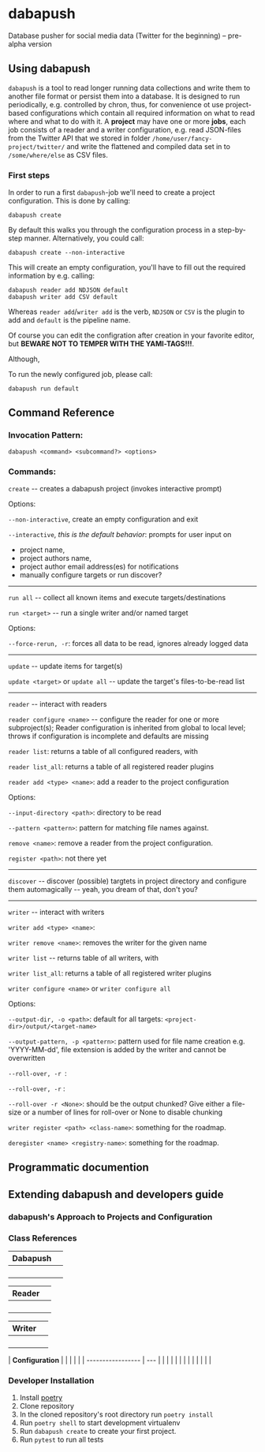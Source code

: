 # dabapush

Database pusher for social media data (Twitter for the beginning) – pre-alpha version

## Using dabapush

`dabapush` is a tool to read longer running data collections and write them to another file format or persist them into a database. It is designed to run periodically, e.g. controlled by chron, thus, for convenience ot use project-based configurations which contain all required information on what to read where and what to do with it.
A **project** may have one or more **jobs**, each job consists of a reader and a writer configuration, e.g. read JSON-files from the Twitter API that we stored in folder `/home/user/fancy-project/twitter/` and write the flattened and compiled data set in to `/some/where/else` as CSV files.

### First steps

In order to run a first `dabapush`-job we'll need to create a project configuration. This is done by calling:

```
dabapush create
```

By default this walks you through the configuration process in a step-by-step manner. Alternatively, you could call:

```
dabapush create --non-interactive
```

This will create an empty configuration, you'll have to fill out the required information by e.g. calling:

```
dabapush reader add NDJSON default
dabapush writer add CSV default
```
Whereas `reader add`/`writer add` is the verb, `NDJSON` or `CSV` is the plugin to add and `default` is the pipeline name. 

Of course you can edit the configration after creation in your favorite editor, but **BEWARE NOT TO TEMPER WITH THE YAMl-TAGS!!!**.

Although, 


To run the newly configured job, please call:

```
dabapush run default
```

## Command Reference

### Invocation Pattern:

```
dabapush <command> <subcommand?> <options>
```

### Commands:

`create` -- creates a dabapush project (invokes interactive prompt)

Options:

`--non-interactive`, create an empty configuration and exit

`--interactive`, *this is the default behavior*: prompts for user input on

- project name,
- project authors name,
- project author email address(es) for notifications
- manually configure targets or run discover?

----

`run all` -- collect all known items and execute targets/destinations

`run <target>` -- run a single writer and/or named target

Options:

`--force-rerun, -r`: forces all data  to be read, ignores already logged data

----

`update` -- update items for target(s)

`update <target>` or `update all` -- update the target's files-to-be-read list


----

`reader` -- interact with readers

`reader configure <name>` -- configure the reader for one or more subproject(s); Reader configuration is inherited from global to local level; throws if configuration is incomplete and defaults are missing

`reader list`: returns a table of all configured readers, with <path> <target> <class> <id>

`reader list_all`: returns a table of all registered reader plugins

`reader add <type> <name>`: add a reader to the project configuration

Options:

`--input-directory <path>`: directory to be read

`--pattern <pattern>`: pattern for matching file names against.

`remove <name>`: remove a reader from the project configuration.

`register <path>`: not there yet

----

`discover` -- discover (possible) targtets in project directory and configure them automagically -- yeah, you dream of that, don't you?

----

`writer` -- interact with writers

`writer add <type> <name>`: 

`writer remove <name>`: removes the writer for the given name

`writer list` -- returns table of all writers, with <path> <subproject-name> <class> <id>

`writer list_all`: returns a table of all registered writer plugins

`writer configure <name>` or `writer configure all`

Options:

`--output-dir, -o <path>`: default for all targets: `<project-dir>/output/<target-name>`

`--output-pattern, -p <pattern>`: pattern used for file name creation e.g. 'YYYY-MM-dd', file extension is added by the writer and cannot be overwritten

`--roll-over, -r `<file-size>:

`--roll-over, -r` <lines>: 

`--roll-over -r <None>`: should be the output chunked? Give either a file-size or a number of lines for roll-over or None to disable chunking

`writer register <path> <class-name>`: something for the roadmap.

`deregister <name> <registry-name>`: something for the roadmap.

## Programmatic documention


## Extending dabapush and developers guide

### dabapush's Approach to Projects and Configuration

### Class References

| **Dabapush** |     |
| ------------ | --- |
|              |     |
|              |     |
|              |     |
|              |     |

| **Reader** |     |
| ---------- | --- |
|            |     |
|            |     |
|            |     |
|            |     |

| **Writer** |     |
| ---------- | --- |
|            |     |
|            |     |
|            |     |
|            |     |

| **Configuration** |     |
|                   |     |
| ----------------- | --- |
|                   |     |
|                   |     |
|                   |     |
|                   |     |
### Developer Installation

1. Install [poetry](https://python-poetry.org/docs/#installation)
2. Clone repository
3. In the cloned repository's root directory run `poetry install`
4. Run `poetry shell` to start development virtualenv
5. Run `dabapush create` to create your first project.
6. Run `pytest` to run all tests
